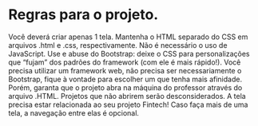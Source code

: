 # Regras para o projeto.

Você deverá criar apenas 1 tela.
Mantenha o HTML separado do CSS em arquivos .html e .css, respectivamente.
Não é necessário o uso de JavaScript.
Use e abuse do Bootstrap: deixe o CSS para personalizações que “fujam” dos padrões do framework (com ele é mais rápido!).
Você precisa utilizar um framework web, não precisa ser necessariamente o Bootstrap, fique à vontade para escolher um que tenha mais afinidade.
Porém, garanta que o projeto abra na máquina do professor através do arquivo .HTML. Projetos que não abrirem serão desconsiderados.
A tela precisa estar relacionada ao seu projeto Fintech!
Caso faça mais de uma tela, a navegação entre elas é opcional.
